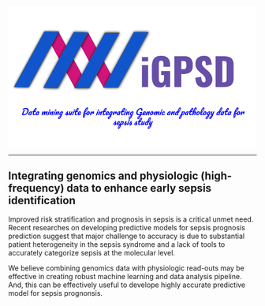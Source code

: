 <div align="center">
	<img src="Supplement/iGPSD(1)_Logo.png">
</div>

---
## Integrating genomics and physiologic (high-frequency) data to enhance early sepsis identification 
Improved risk stratification and prognosis in sepsis is a critical unmet need. Recent researches on developing predictive models for sepsis prognosis prediction suggest that major challenge to accuracy is due to substantial patient heterogeneity in the sepsis syndrome and a lack of tools to accurately categorize sepsis at the molecular level. 

We believe combining genomics data with physiologic read-outs may be effective in creating robust machine learning and data analysis pipeline. And, this can be effectively useful to develope highly accurate predictive model for sepsis prognonsis. 
